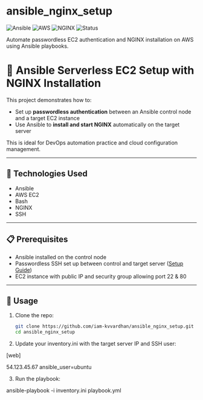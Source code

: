 # ansible_nginx_setup
![Ansible](https://img.shields.io/badge/Automation-Ansible-yellow?style=for-the-badge&logo=ansible)
![AWS](https://img.shields.io/badge/Cloud-AWS-orange?style=for-the-badge&logo=amazon-aws)
![NGINX](https://img.shields.io/badge/WebServer-NGINX-brightgreen?style=for-the-badge&logo=nginx)
![Status](https://img.shields.io/badge/Project-Active-success?style=for-the-badge)

Automate passwordless EC2 authentication and NGINX installation on AWS using Ansible playbooks.
# 🚀 Ansible Serverless EC2 Setup with NGINX Installation

This project demonstrates how to:
- Set up **passwordless authentication** between an Ansible control node and a target EC2 instance
- Use Ansible to **install and start NGINX** automatically on the target server

This is ideal for DevOps automation practice and cloud configuration management.

---

## 🔧 Technologies Used

- Ansible
- AWS EC2
- Bash
- NGINX
- SSH

---

## 📋 Prerequisites

- Ansible installed on the control node
- Passwordless SSH set up between control and target server ([Setup Guide](docs/passwordless_ssh.md))
- EC2 instance with public IP and security group allowing port 22 & 80

---

## 📁 Usage

1. Clone the repo:
   ```bash
   git clone https://github.com/iam-kvvardhan/ansible_nginx_setup.git
   cd ansible_nginx_setup

2. Update your inventory.ini with the target server IP and SSH user:

[web]

54.123.45.67 ansible_user=ubuntu

3. Run the playbook:

ansible-playbook -i inventory.ini playbook.yml
